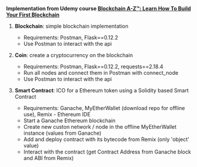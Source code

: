 **Implementation from Udemy course [Blockchain A-Z™: Learn How To Build Your First Blockchain](https://www.udemy.com/course/build-your-blockchain-az/)**

1) **Blockchain**: simple blockchain implementation
    * Requirements: Postman, Flask==0.12.2
    * Use Postman to interact with the api
    
2) **Coin**: create a cryptocurrency on the blockchain
    * Requirements: Postman, Flask==0.12.2, requests==2.18.4
    * Run all nodes and connect them in Postman with connect_node
    * Use Postman to interact with the api
    
3) **Smart Contract**: ICO for a Ethereum token using a Solidity based Smart Contract
    * Requirements: Ganache, MyEtherWallet (download repo for offline use), Remix - Ethereum IDE
    * Start a Ganache Ethereum blockchain
    * Create new custon network / node in the offline MyEtherWallet instance (values from Ganache)
    * Add and deploy contract with its bytecode from Remix (only 'object' value)
    * Interact with the contract (get Contract Address from Ganache block and ABI from Remix)
